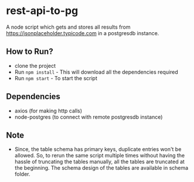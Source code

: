 # rest-api-to-pg
A node script which gets and stores all results from https://jsonplaceholder.typicode.com in a postgresdb instance.

## How to Run?
- clone the project
- Run `npm install` - This will download all the dependencies required
- Run `npm start` - To start the script

## Dependencies
- axios (for making http calls)
- node-postgres (to connect with remote postgresdb instance)

## Note
- Since, the table schema has primary keys, duplicate entries won't be allowed. So, to rerun the same script multiple times without having the hassle of truncating the tables manually, all the tables are truncated at the beginning. The schema design of the tables are available in schema folder.


